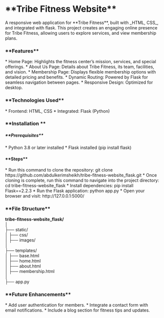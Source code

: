 <h1>**Tribe Fitness Website**</h1>
A responsive web application for **Tribe Fitness**, built with _HTML, CSS_, and integrated with flask.
This project creates an engaging online presence for Tribe Fitness, allowing users to explore services, and view membership plans.

<h3>**Features**</h3>
* Home Page: Highlights the fitness center’s mission, services, and special offerings.
* About Us Page: Details about Tribe Fitness, its team, facilities, and vision.
* Membership Page: Displays flexible membership options with detailed pricing and benefits.
* Dynamic Routing: Powered by Flask for seamless navigation between pages.
* Responsive Design: Optimized for desktop.

<h3>**Technologies Used**</h3>
* Frontend: HTML, CSS
* Integrated: Flask (Python)

<h3>**Installation **</h3>
<h5>**Prerequisites**</h5>
* Python 3.8 or later installed
* Flask installed (pip install flask)

<h4>**Steps**</h4>
* Run this command to clone the repository:
git clone https://github.com/abdulkerimsheikh/tribe-fitness-website_flask.git 
* Once cloning is complete, run this command to navigate into the project directory:
cd tribe-fitness-website_flask  
* Install dependencies:
pip install Flask==2.2.3
* Run the Flask application:
python app.py  
* Open your browser and visit:
http://127.0.0.1:5000/

<h3>**File Structure**</h3>

**tribe-fitness-website_flask/**  
│  
├── static/  
│   ├── css/  
│   ├── images/  
│  
├── templates/  
│   ├── base.html  
│   ├── home.html  
│   ├── about.html  
│   ├── membership.html  
│  
├── app.py  
  
<h3>**Future Enhancements**</h3>
* Add user authentication for members.
* Integrate a contact form with email notifications.
* Include a blog section for fitness tips and updates.
